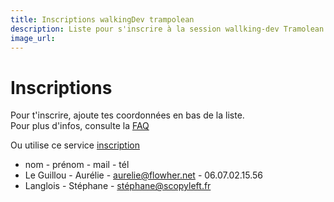 ```yaml
---
title: Inscriptions walkingDev trampolean
description: Liste pour s'inscrire à la session wallking-dev Tramolean
image_url:
---
```



# Inscriptions

Pour t'inscrire, ajoute tes coordonnées en bas de la liste.  
Pour plus d'infos, consulte la [FAQ](http://walkingdev.fr/#walkingdev/trampolean/blob/master/faq.md)  

Ou utilise ce service [inscription](https://www.eventbrite.fr/e/billets-formation-lean-startup-itinerante-pour-mettre-en-marche-ou-tester-son-projet-29638759327)

* nom - prénom - mail - tél
* Le Guillou - Aurélie - aurelie@flowher.net - 06.07.02.15.56
* Langlois - Stéphane - stéphane@scopyleft.fr
